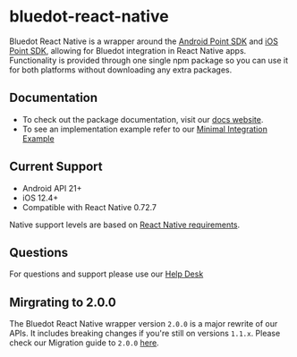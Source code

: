# bluedot-react-native

Bluedot React Native is a wrapper around the [Android Point SDK](https://docs.bluedot.io/android-sdk/) and [iOS Point SDK](https://docs.bluedot.io/ios-sdk/), allowing for Bluedot integration in React Native apps.
Functionality is provided through one single npm package so you can use it for both platforms without downloading any extra packages.

## Documentation

- To check out the package documentation, visit our [docs website](https://docs.bluedot.io/react-native-library/).
- To see an implementation example refer to our [Minimal Integration Example](https://github.com/Bluedot-Innovation/Bluedot-React-Native-Minimal-Integration)

## Current Support

- Android API 21+
- iOS 12.4+
- Compatible with React Native 0.72.7

Native support levels are based on [React Native requirements](https://github.com/facebook/react-native#-requirements).

## Questions

For questions and support please use our [Help Desk](https://bluedotinnovation.zendesk.com/)

## Mirgrating to 2.0.0

The Bluedot React Native wrapper version `2.0.0` is a major rewrite of our APIs. It includes breaking changes if you're still on versions `1.1.x`. Please check our Migration guide to `2.0.0` [here](https://docs.bluedot.io/react-native-library/react-native-migrating-to-2-0-0-guide/).
